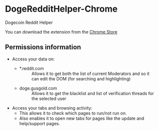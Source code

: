 DogeRedditHelper-Chrome
=======================

Dogecoin Reddit Helper

You can download the extension from the [Chrome Store](https://chrome.google.com/webstore/detail/dogecoin-reddit-helper/gbgcpddajclaokffififldncmfekdfjn)


Permissions information
-----------------------

* Access your data on:
  * <dl><dt>*.reddit.com</dt><dd>Allows it to get both the list of current Moderators and so it can edit the DOM (for searching and highlighting)</dd></dl>
  * <dl><dt>doge.gusgold.com</dt><dd>Allows it to get the blacklist and list of verification threads for the selected user</dd></dl>
* Access your tabs and browsing activity:
  * This allows it to check which pages to run/not run on.
  * Also enables it to open new tabs for pages like the update and help/support pages.
